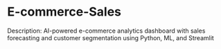 # E-commerce-Sales
Description: AI-powered e-commerce analytics dashboard with sales forecasting and customer segmentation using Python, ML, and Streamlit
